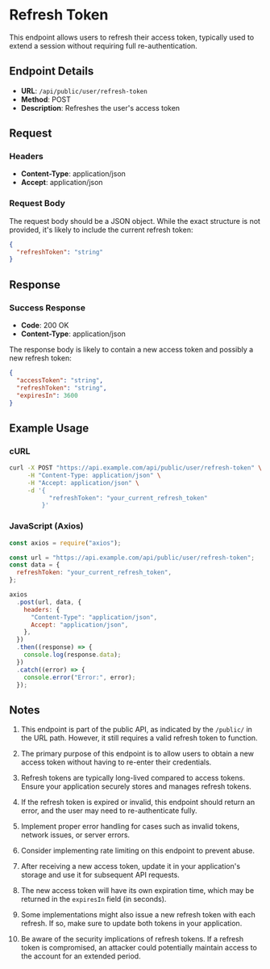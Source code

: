 # Refresh Token

This endpoint allows users to refresh their access token, typically used to extend a session without requiring full re-authentication.

## Endpoint Details

- **URL**: `/api/public/user/refresh-token`
- **Method**: POST
- **Description**: Refreshes the user's access token

## Request

### Headers

- **Content-Type**: application/json
- **Accept**: application/json

### Request Body

The request body should be a JSON object. While the exact structure is not provided, it's likely to include the current refresh token:

```json
{
  "refreshToken": "string"
}
```

## Response

### Success Response

- **Code**: 200 OK
- **Content-Type**: application/json

The response body is likely to contain a new access token and possibly a new refresh token:

```json
{
  "accessToken": "string",
  "refreshToken": "string",
  "expiresIn": 3600
}
```

## Example Usage

### cURL

```bash
curl -X POST "https://api.example.com/api/public/user/refresh-token" \
     -H "Content-Type: application/json" \
     -H "Accept: application/json" \
     -d '{
           "refreshToken": "your_current_refresh_token"
         }'
```

### JavaScript (Axios)

```javascript
const axios = require("axios");

const url = "https://api.example.com/api/public/user/refresh-token";
const data = {
  refreshToken: "your_current_refresh_token",
};

axios
  .post(url, data, {
    headers: {
      "Content-Type": "application/json",
      Accept: "application/json",
    },
  })
  .then((response) => {
    console.log(response.data);
  })
  .catch((error) => {
    console.error("Error:", error);
  });
```

## Notes

1. This endpoint is part of the public API, as indicated by the `/public/` in the URL path. However, it still requires a valid refresh token to function.

2. The primary purpose of this endpoint is to allow users to obtain a new access token without having to re-enter their credentials.

3. Refresh tokens are typically long-lived compared to access tokens. Ensure your application securely stores and manages refresh tokens.

4. If the refresh token is expired or invalid, this endpoint should return an error, and the user may need to re-authenticate fully.

5. Implement proper error handling for cases such as invalid tokens, network issues, or server errors.

6. Consider implementing rate limiting on this endpoint to prevent abuse.

7. After receiving a new access token, update it in your application's storage and use it for subsequent API requests.

8. The new access token will have its own expiration time, which may be returned in the `expiresIn` field (in seconds).

9. Some implementations might also issue a new refresh token with each refresh. If so, make sure to update both tokens in your application.

10. Be aware of the security implications of refresh tokens. If a refresh token is compromised, an attacker could potentially maintain access to the account for an extended period.
